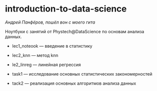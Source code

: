 # introduction-to-data-science


*Андрей Панфёров, пошёл вон с моего гита*

Ноутбуки с занятий от Phystech@DataScience по основам анализа данных. 

* lec1_noteook — введение в статистику

* lec2_knn — метод knn

* le2_linreg — линейная регрессия 

* task1 — исследование основных статистических закономерностей
 
* tack2 — реализация основных алгоритмов анализа данных 
